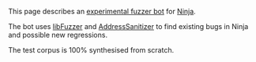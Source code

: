 This page describes an [experimental fuzzer bot](http://104.197.8.28/) for [Ninja](https://github.com/martine/ninja).

The bot uses [libFuzzer](http://llvm.org/docs/LibFuzzer.html) and
[AddressSanitizer](http://clang.llvm.org/docs/AddressSanitizer.html) to find existing
bugs in Ninja and possible new regressions.

The test corpus is 100% synthesised from scratch.
